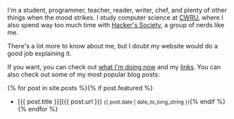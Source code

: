 I'm a student, programmer, teacher, reader, writer, chef, and plenty of other
things when the mood strikes. I study computer science at
[CWRU](https://case.edu), where I also spend way too much time with
[Hacker's Society](http://hacsoc.org), a group of nerds like me.

There's a lot more to know about me, but I doubt my website would do a good job
explaining it.

If you want, you can check out [what I'm doing now](/now/) and my
[links](/links/).  You can also check out some of my most popular blog posts:

{% for post in site.posts %}{% if post.featured %}
- [{{ post.title }}]({{ post.url }}) <small>{{ post.date | date_to_long_string }}</small>{% endif %} {% endfor %}
